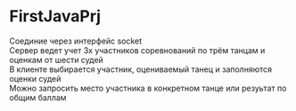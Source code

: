 # FirstJavaPrj
Соединие через интерфейс socket<br/>
Сервер ведет учет 3х участников соревнований по трём танцам и оценкам от шести судей<br/>
В клиенте выбирается участник, оцениваемый танец и заполняются оценки судей<br/>
Можно запросить место участника в конкретном танце или резуьтат по общим баллам<br/>